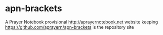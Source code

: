 # apn-brackets
A Prayer Notebook provisional
http://aprayernotebook.net website keeping 
https://github.com/aprayern/apn-brackets is the repository site

